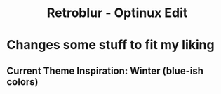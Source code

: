 
<h1 align="center">Retroblur - Optinux Edit</h1>

# Changes some stuff to fit my liking
## Current Theme Inspiration: Winter (blue-ish colors)
